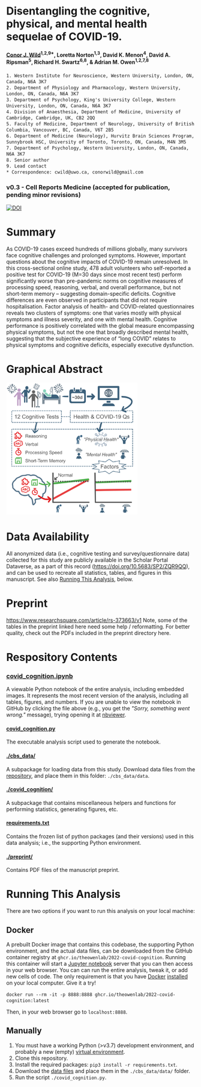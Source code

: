 # Disentangling the cognitive, physical, and mental health sequelae of COVID-19.

#### [Conor J. Wild](cwild@uwo.ca)<sup>1,2,9*</sup>, Loretta Norton<sup>1,3</sup>, David K. Menon<sup>4</sup>, David A. Ripsman<sup>5</sup>, Richard H. Swartz<sup>6,8</sup>, & Adrian M. Owen<sup>1,2,7,8</sup>

    1. Western Institute for Neuroscience, Western University, London, ON, Canada, N6A 3K7
    2. Department of Physiology and Pharmacology, Western University, London, ON, Canada, N6A 3K7
    3. Department of Psychology, King's University College, Western University, London, ON, Canada, N6A 3K7
    4. Division of Anaesthesia, Department of Medicine, University of Cambridge, Cambridge, UK, CB2 2QQ
    5. Faculty of Medicine, Department of Neurology, University of British Columbia, Vancouver, BC, Canada, V6T 2B5
    6. Department of Medicine (Neurology), Hurvitz Brain Sciences Program, Sunnybrook HSC, University of Toronto, Toronto, ON, Canada, M4N 3M5
    7. Department of Psychology, Western University, London, ON, Canada, N6A 3K7
    8. Senior author
    9. Lead contact
    * Correspondence: cwild@uwo.ca, conorwild@gmail.com


### v0.3 - Cell Reports Medicine (accepted for publication, pending minor revisions)

[![DOI](https://zenodo.org/badge/350741081.svg)](https://zenodo.org/badge/latestdoi/350741081)


# Summary
As COVID-19 cases exceed hundreds of millions globally, many survivors face cognitive challenges and prolonged symptoms. However, important questions about the cognitive impacts of COVID-19 remain unresolved. In this cross-sectional online study, 478 adult volunteers who self-reported a positive test for COVID-19 (M=30 days since most recent test) perform significantly worse than pre-pandemic norms on cognitive measures of processing speed, reasoning, verbal, and overall performance, but not short-term memory – suggesting domain-specific deficits. Cognitive differences are even observed in participants that did not require hospitalisation. Factor analysis of health- and COVID-related questionnaires reveals two clusters of symptoms: one that varies mostly with physical symptoms and illness severity, and one with mental health. Cognitive performance is positively correlated with the global measure encompassing physical symptoms, but not the one that broadly described mental health, suggesting that the subjective experience of “long COVID” relates to physical symptoms and cognitive deficits, especially executive dysfunction.

# Graphical Abstract
<img src="./preprint/Graphical_Abstract.jpg" width="350" height="350" />

# Data Availability
All anonymized data (i.e., cognitive testing and survey/questionnaire data) collected for this study are publicly available in the Scholar Portal Dataverse, as a part of this record (https://doi.org/10.5683/SP2/ZQR9QQ), and can be used to recreate all statistics, tables, and figures in this manuscript. See also [Running This Analysis](https://github.com/TheOwenLab/2021-Wild-et-al-COVID-Cognition/blob/main/README.md#running-this-analysis), below.

# Preprint
https://www.researchsquare.com/article/rs-373663/v1
Note, some of the tables in the preprint linked here need some help / reformatting. For better quality, check out the PDFs included in the preprint directory here.

# Respository Contents

### [covid_cognition.ipynb](https://github.com/TheOwenLab/2021-Wild-et-al-COVID-Cognition/blob/main/covid_cognition.ipynb)
A viewable Python notebook of the entire analysis, including embedded images. It represents the most recent version of the analysis, including all tables, figures, and numbers. If you are unable to view the notebook in GitHub by clicking the file above (e.g., you get the _"Sorry, something went wrong."_ message), trying opening it at [nbviewer](https://nbviewer.jupyter.org/github/TheOwenLab/2021-Wild-et-al-COVID-Cognition/blob/main/covid_cognition.ipynb?flush_cache=True).

####  [covid_cognition.py](https://github.com/TheOwenLab/2021-Wild-et-al-COVID-Cognition/blob/main/covid_cognition.py)
The executable analysis script used to generate the notebook.

#### [./cbs_data/](https://github.com/TheOwenLab/2021-Wild-et-al-COVID-Cognition/tree/main/cbs_data)
A subpackage for loading data from this study. Download data files from the [repository](https://doi.org/10.5683/SP2/ZQR9QQ), and place them in this folder: `./cbs_data/data`.

#### [./covid_cognition/](https://github.com/TheOwenLab/2021-Wild-et-al-COVID-Cognition/tree/main/covid_cognition)
A subpackage that contains miscellaneous helpers and functions for performing statistics, generating figures, etc.

#### [requirements.txt](https://github.com/TheOwenLab/2021-Wild-et-al-COVID-Cognition/blob/main/requirements.txt)
Contains the frozen list of python packages (and their versions) used in this data analysis; i.e., the supporting Python environment.

#### [./preprint/](https://github.com/TheOwenLab/2021-Wild-et-al-COVID-Cognition/tree/main/preprint)
Contains PDF files of the manuscript preprint.

# Running This Analysis

There are two options if you want to run this analysis on your local machine:

## Docker
A prebuilt Docker image that contains this codebase, the supporting Python environment, and the actual data files, can be downloaded from the GitHub container registry at `ghcr.io/theowenlab/2022-covid-cognition`. Running this container will start a [Jupyter notebook](https://jupyter.org/) server that you can then access in your web browser. You can can run the entire analysis, tweak it, or add new cells of code. The only requirement is that you have [Docker](https://www.docker.com/) [installed](https://docs.docker.com/engine/install/) on your local computer. Give it a try!
```
docker run --rm -it -p 8888:8888 ghcr.io/theowenlab/2022-covid-cognition:latest
```

Then, in your web browser go to `localhost:8888`.

## Manually
1. You must have a working Python (>v3.7) development environment, and probably a new (empty) [virtual environment](https://virtualenvwrapper.readthedocs.io/en/latest/).
1. Clone this repository.
1. Install the required packages: `pip3 install -r requirements.txt`.
1. Download the [data files](https://dataverse.scholarsportal.info/dataset.xhtml?persistentId=doi:10.5683/SP2/ZQR9QQ) and place them in the `./cbs_data/data/` folder.
1. Run the script `./covid_cognition.py`.

#
